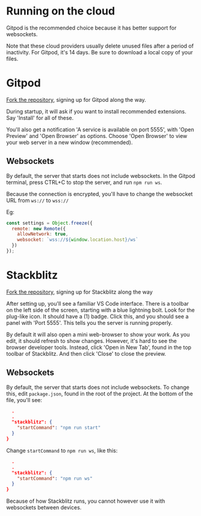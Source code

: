 # Running on the cloud

Gitpod is the recommended choice because it has better support for websockets.

Note that these cloud providers usually delete unused files after a period of inactivity. For Gitpod, it's 14 days. Be sure to download a local copy of your files.

# Gitpod

[Fork the repository](https://gitpod.io/#https://github.com/ClintH/ixfx-demos-light), signing up for Gitpod along the way.

During startup, it will ask if you want to install recommended extensions. Say 'Install' for all of these.

You'll also get a notification 'A service is available on port 5555', with 'Open Preview' and 'Open Browser' as options. Choose 'Open Browser' to view your web server in a new window (recommended).

## Websockets

By default, the server that starts does not include websockets. In the Gitpod terminal, press CTRL+C to stop the server, and run `npm run ws`.

Because the connection is encrypted, you'll have to change the websocket URL from `ws://` to `wss://`

Eg:

```js
const settings = Object.freeze({
  remote: new Remote({
    allowNetwork: true,
    websocket: `wss://${window.location.host}/ws`
  })
});
```

# Stackblitz

[Fork the repository](https://stackblitz.com/github/clinth/ixfx-demos-light/), signing up for Stackblitz along the way

After setting up, you'll see a familiar VS Code interface. There is a toolbar on the left side of the screen, starting with a blue lightning bolt. Look for the plug-like icon. It should have a (1) badge. Click this, and you should see a panel with 'Port 5555'. This tells you the server is running properly.

By default it will also open a mini web-browser to show your work. As you edit, it should refresh to show changes. However, it's hard to see the browser developer tools.  Instead, click 'Open in New Tab', found in the top toolbar of Stackblitz. And then click 'Close' to close the preview.

## Websockets

By default, the server that starts does not include websockets. To change this, edit `package.json`, found in the root of the project. At the bottom of the file, you'll see:

```json
  .
  .
  "stackblitz": {
    "startCommand": "npm run start"
  }
}
```

Change `startCommand` to `npm run ws`, like this:
```json
  .
  .
  "stackblitz": {
    "startCommand": "npm run ws"
  }
}
```

Because of how Stackblitz runs, you cannot however use it with websockets between devices.